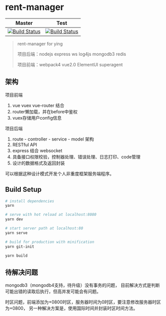 # rent-manager

| Master|Test |
|:-----:|:-----:|
| [![Build Status](https://travis-ci.org/rhinel/rent-manager.svg?branch=master)](https://travis-ci.org/rhinel/rent-manager)|[![Build Status](https://travis-ci.org/rhinel/rent-manager.svg?branch=test)](https://travis-ci.org/rhinel/rent-manager) |

> rent-manager for ying
>
> 项目后端：nodejs express ws log4js mongodb3 redis
>
> 项目前端：webpack4 vue2.0 ElementUI superagent

## 架构

项目前端

1. vue vuex vue-router 结合
2. router懒加载，并在before中鉴权
3. vuex存储用户config信息

项目后端

1. route - controller - service - model 架构
2. RESTful API
3. express 结合 websocket
4. 具备接口权限校验，控制器处理、错误处理、日志打印、code管理
5. 设计的数据格式及返回封装

可以根据这种设计模式开发个人非重度框架服务端程序。

## Build Setup

``` bash
# install dependencies
yarn

# serve with hot reload at localhost:8080
yarn dev

# start server path at localhost:80
yarn serve

# build for production with minification
yarn git-init

yarn build

```

## 待解决问题

mongodb3（mongodb4支持，待升级）没有事务的问题，
目前解决方式是判断可能出错的读取后执行，但高并发可能会有问题。

时区问题，前端添加为+0800时区，服务器时间为0时区，要注意修改服务器时区为+0800，
另一种解决方案是，使用国际时间并封装时区时间方法。
